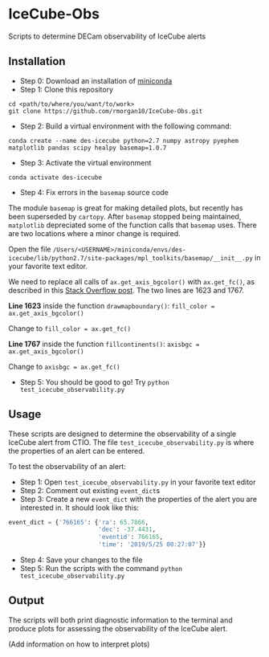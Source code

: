 # IceCube-Obs
Scripts to determine DECam observability of IceCube alerts

## Installation

- Step 0: Download an installation of [miniconda](https://docs.conda.io/en/latest/miniconda.html)
- Step 1: Clone this repository

```
cd <path/to/where/you/want/to/work>
git clone https://github.com/rmorgan10/IceCube-Obs.git
```

- Step 2: Build a virtual environment with the following command:

```
conda create --name des-icecube python=2.7 numpy astropy pyephem matplotlib pandas scipy healpy basemap=1.0.7
```

- Step 3: Activate the virtual environment

```
conda activate des-icecube
```

- Step 4: Fix errors in the `basemap` source code

The module `basemap` is great for making detailed plots, but recently has been superseded by `cartopy`. After `basemap` stopped being maintained, `matplotlib` depreciated some of the function calls that `basemap` uses. There are two locations where a minor change is required.

Open the file `/Users/<USERNAME>/miniconda/envs/des-icecube/lib/python2.7/site-packages/mpl_toolkits/basemap/__init__.py` in your favorite text editor.

We need to replace all calls of `ax.get_axis_bgcolor()` with `ax.get_fc()`, as described in this [Stack Overflow post](https://stackoverflow.com/questions/50691151/axessubplot-object-has-no-attribute-get-axis-bgcolor). The two lines are 1623 and 1767.

**Line 1623** inside the function `drawmapboundary()`: `fill_color = ax.get_axis_bgcolor()`

Change to `fill_color = ax.get_fc()`

**Line 1767** inside the function `fillcontinents()`: `axisbgc = ax.get_axis_bgcolor()`

Change to `axisbgc = ax.get_fc()`

- Step 5: You should be good to go! Try `python test_icecube_observability.py`

## Usage

These scripts are designed to determine the observability of a single IceCube alert from CTIO. The file `test_icecube_observability.py` is where the properties of an alert can be entered.

To test the observability of an alert:

- Step 1: Open `test_icecube_observability.py` in your favorite text editor
- Step 2: Comment out existing `event_dict`s
- Step 3: Create a new `event_dict` with the properties of the alert you are interested in. It should look like this:

```python
event_dict = {'766165': {'ra': 65.7866,
                         'dec': -37.4431,
                         'eventid': 766165,
                         'time': '2019/5/25 00:27:07'}}
```

- Step 4: Save your changes to the file
- Step 5: Run the scripts with the command `python test_icecube_observability.py`

## Output

The scripts will both print diagnostic information to the terminal and produce plots for assessing the observability of the IceCube alert.

(Add information on how to interpret plots)